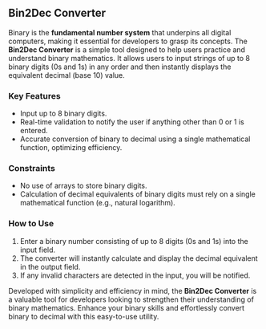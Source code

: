 ## **Bin2Dec Converter**

Binary is the **fundamental number system** that underpins all digital computers, making it essential for developers to grasp its concepts. The **Bin2Dec Converter** is a simple tool designed to help users practice and understand binary mathematics. It allows users to input strings of up to 8 binary digits (0s and 1s) in any order and then instantly displays the equivalent decimal (base 10) value.

### **Key Features**

- Input up to 8 binary digits.
- Real-time validation to notify the user if anything other than 0 or 1 is entered.
- Accurate conversion of binary to decimal using a single mathematical function, optimizing efficiency.

### **Constraints**

- No use of arrays to store binary digits.
- Calculation of decimal equivalents of binary digits must rely on a single mathematical function (e.g., natural logarithm).

### **How to Use**

1. Enter a binary number consisting of up to 8 digits (0s and 1s) into the input field.
2. The converter will instantly calculate and display the decimal equivalent in the output field.
3. If any invalid characters are detected in the input, you will be notified.

Developed with simplicity and efficiency in mind, the **Bin2Dec Converter** is a valuable tool for developers looking to strengthen their understanding of binary mathematics. Enhance your binary skills and effortlessly convert binary to decimal with this easy-to-use utility.
